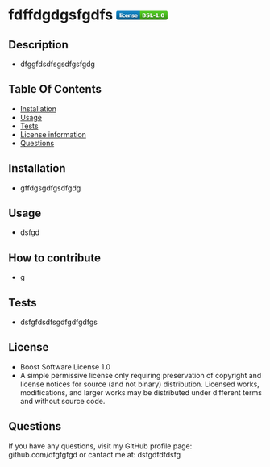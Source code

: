 # fdffdgdgsfgdfs <svg xmlns="http://www.w3.org/2000/svg" xmlns:xlink="http://www.w3.org/1999/xlink" width="102" height="18" role="img" aria-label="license: BSL-1.0"><title>license: BSL-1.0</title><linearGradient id="s" x2="0" y2="100%"><stop offset="0"  stop-color="#fff" stop-opacity=".7"/><stop offset=".1" stop-color="#aaa" stop-opacity=".1"/><stop offset=".9" stop-color="#000" stop-opacity=".3"/><stop offset="1"  stop-color="#000" stop-opacity=".5"/></linearGradient><clipPath id="r"><rect width="102" height="18" rx="4" fill="#fff"/></clipPath><g clip-path="url(#r)"><rect width="47" height="18" fill="#007ec6"/><rect x="47" width="55" height="18" fill="#4c1"/><rect width="102" height="18" fill="url(#s)"/></g><g fill="#fff" text-anchor="middle" font-family="Verdana,Geneva,DejaVu Sans,sans-serif" text-rendering="geometricPrecision" font-size="110"><text aria-hidden="true" x="245" y="140" fill="#010101" fill-opacity=".3" transform="scale(.1)" textLength="370">license</text><text x="245" y="130" transform="scale(.1)" fill="#fff" textLength="370">license</text><text aria-hidden="true" x="735" y="140" fill="#010101" fill-opacity=".3" transform="scale(.1)" textLength="450">BSL-1.0</text><text x="735" y="130" transform="scale(.1)" fill="#fff" textLength="450">BSL-1.0</text></g></svg>
## Description
- dfggfdsdfsgsdfgsfgdg
## Table Of Contents
- [Installation](#installation)
- [Usage](#usage)
- [Tests](#tests)
- [License information](#license)
- [Questions](#questions)
## Installation  
- gffdgsgdfgsdfgdg
## Usage



- dsfgd
## How to contribute




- g
## Tests




- dsfgfdsdfsgdfgdfgdfgs
## License









- Boost Software License 1.0
- A simple permissive license only requiring preservation of copyright and license notices for source (and not binary) distribution. Licensed works, modifications, and larger works may be distributed under different terms and without source code.
## Questions




If you have any questions, visit my GitHub profile page: github.com/dfgfgfgd or cantact me at: dsfgdfdfdsfg 
